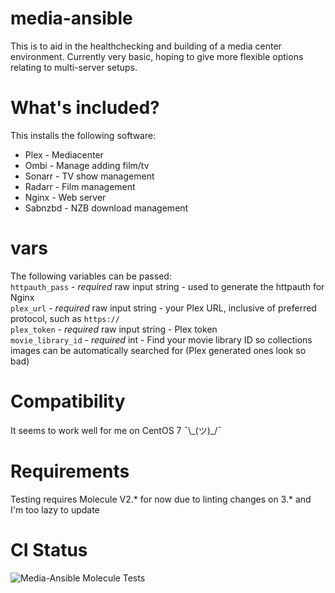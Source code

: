 # media-ansible
This is to aid in the healthchecking and building of a media center environment. Currently very basic, hoping to give more flexible options relating to multi-server setups.

# What's included?
This installs the following software:

- Plex - Mediacenter
- Ombi - Manage adding film/tv
- Sonarr - TV show management
- Radarr - Film management
- Nginx - Web server
- Sabnzbd - NZB download management

# vars
The following variables can be passed:   
`httpauth_pass` - *required* raw input string - used to generate the httpauth for Nginx   
`plex_url` - *required* raw input string - your Plex URL, inclusive of preferred protocol, such as `https://`   
`plex_token` - *required* raw input string - Plex token    
`movie_library_id` - *required* int - Find your movie library ID so collections images can be automatically searched for (Plex generated ones look so bad)    

# Compatibility
It seems to work well for me on CentOS 7 ¯\\\_(ツ)\_/¯

# Requirements
Testing requires Molecule V2.* for now due to linting changes on 3.* and I'm too lazy to update

# CI Status
![Media-Ansible Molecule Tests](https://github.com/ReeceCrossland/ansible-mediacenter/workflows/Media-Ansible%20Molecule%20Tests/badge.svg?branch=master)
